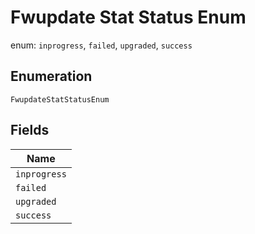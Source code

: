 
# Fwupdate Stat Status Enum

enum: `inprogress`, `failed`, `upgraded`, `success`

## Enumeration

`FwupdateStatStatusEnum`

## Fields

| Name |
|  --- |
| `inprogress` |
| `failed` |
| `upgraded` |
| `success` |

